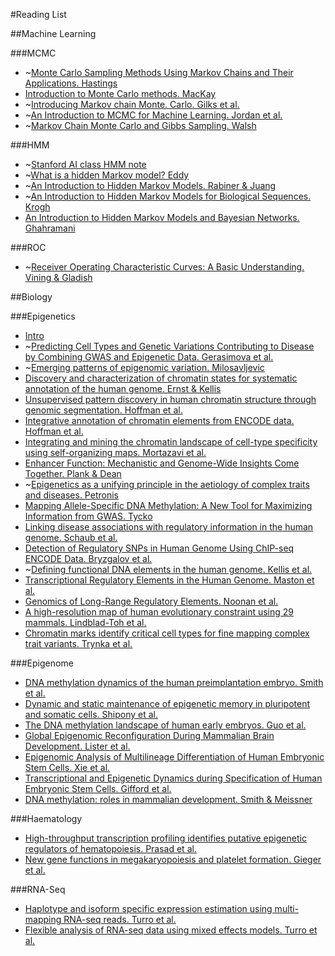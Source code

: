#Reading List

##Machine Learning

###MCMC

* ~[Monte Carlo Sampling Methods Using Markov Chains and Their Applications. Hastings](https://www.google.co.uk/url?sa=t&rct=j&q=&esrc=s&source=web&cd=1&cad=rja&uact=8&ved=0CCcQFjAA&url=http%3A%2F%2Fwww.isds.duke.edu%2F~scs%2FCourses%2FStat376%2FPapers%2FBasic%2FHastings1970.pdf&ei=LnLOU5jgCY3b7AavhIDoCQ&usg=AFQjCNFBeQes9RWbbs9ytjRDWlvcFSMCiA&sig2=3P0W_W0-2stLkb5FJLanrg&bvm=bv.71198958,d.ZGU)
* [Introduction to Monte Carlo methods. MacKay](http://www.inference.phy.cam.ac.uk/mackay/erice.pdf)
* ~[Introducing Markov chain Monte. Carlo. Gilks et al.](http://blogs.utas.edu.au/my-imas/files/2013/09/MCMC1.pdf)
* ~[An Introduction to MCMC for Machine Learning. Jordan et al.](http://cis.temple.edu/~latecki/Courses/RobotFall07/PapersFall07/andrieu03introduction.pdf)
* ~[Markov Chain Monte Carlo and Gibbs Sampling. Walsh](http://web.mit.edu/~wingated/www/introductions/mcmc-gibbs-intro.pdf)

###HMM
* ~[Stanford AI class HMM note](https://www.dropbox.com/s/t1xpy392r8ex85s/stanford-ai-class_hmm.png)
* ~[What is a hidden Markov model? Eddy](http://www.nature.com/nbt/journal/v22/n10/pdf/nbt1004-1315.pdf)
* ~[An Introduction to Hidden Markov Models. Rabiner & Juang](http://www.cs.umb.edu/~rvetro/vetroBioComp/HMM/Rabiner1986%20An%20Introduction%20to%20Hidden%20Markov%20Models.pdf)
* ~[An Introduction to Hidden Markov Models for Biological Sequences. Krogh](http://people.binf.ku.dk/krogh/publications/ps/Krogh98a.pdf)
* [An Introduction to Hidden Markov Models and Bayesian Networks. Ghahramani](http://mlg.eng.cam.ac.uk/zoubin/papers/ijprai.pdf)

###ROC
* ~[Receiver Operating Characteristic Curves: A Basic Understanding. Vining & Gladish](http://pubs.rsna.org/doi/pdf/10.1148/radiographics.12.6.1439017)


##Biology

###Epigenetics

* [Intro](http://epigenie.com/epigenetics/)
* ~[Predicting Cell Types and Genetic Variations Contributing to Disease by Combining GWAS and Epigenetic Data. Gerasimova et al.](http://www.plosone.org/article/info%3Adoi%2F10.1371%2Fjournal.pone.0054359)
* ~[Emerging patterns of epigenomic variation. Milosavljevic](http://www.cell.com/trends/genetics/abstract/S0168-9525\(11\)00042-4)
* [Discovery and characterization of chromatin states for systematic annotation of the human genome. Ernst & Kellis](http://www.nature.com/nbt/journal/v28/n8/abs/nbt.1662.html)
* [Unsupervised pattern discovery in human chromatin structure through genomic segmentation. Hoffman et al.](http://www.nature.com/nmeth/journal/v9/n5/full/nmeth.1937.html)
* [Integrative annotation of chromatin elements from ENCODE data. Hoffman et al.](http://nar.oxfordjournals.org/content/early/2012/12/05/nar.gks1284.full)
* [Integrating and mining the chromatin landscape of cell-type specificity using self-organizing maps. Mortazavi et al.](http://genome.cshlp.org/content/23/12/2136.full)
* [Enhancer Function: Mechanistic and Genome-Wide Insights Come Together. Plank & Dean](http://www.cell.com/molecular-cell/pdf/S1097-2765\(14\)00523-1.pdf)
* ~[Epigenetics as a unifying principle in the aetiology of complex traits and diseases.  Petronis](http://www.nature.com/nature/journal/v465/n7299/full/nature09230.html)
* [Mapping Allele-Specific DNA Methylation: A New Tool for Maximizing Information from GWAS. Tycko](http://www.sciencedirect.com/science/article/pii/S000292971000025X#)
* [Linking disease associations with regulatory information in the human genome. Schaub et al.](http://genome.cshlp.org/content/22/9/1748.long)
* [Detection of Regulatory SNPs in Human Genome Using ChIP-seq ENCODE Data. Bryzgalov et al.](http://www.plosone.org/article/info%3Adoi%2F10.1371%2Fjournal.pone.0078833)
* ~[Defining functional DNA elements in the human genome. Kellis et al.](http://www.pnas.org/content/111/17/6131)
* [Transcriptional Regulatory Elements in the Human Genome. Maston et al.](http://www.annualreviews.org/doi/abs/10.1146/annurev.genom.7.080505.115623)
* [Genomics of Long-Range Regulatory Elements. Noonan et al.](http://www.annualreviews.org/doi/abs/10.1146/annurev-genom-082509-141651)
* [A high-resolution map of human evolutionary constraint using 29 mammals. Lindblad-Toh et al.](http://www.nature.com/nature/journal/v478/n7370/full/nature10530.html)
* [Chromatin marks identify critical cell types for fine mapping complex trait variants. Trynka et al.](http://www.nature.com/ng/journal/v45/n2/full/ng.2504.html)

###Epigenome

* [DNA methylation dynamics of the human preimplantation embryo. Smith et al.](http://www.nature.com/nature/journal/vaop/ncurrent/full/nature13581.html)
* [Dynamic and static maintenance of epigenetic memory in pluripotent and somatic cells. Shipony et al.](http://www.nature.com/nature/journal/vaop/ncurrent/full/nature13458.html)
* [The DNA methylation landscape of human early embryos. Guo et al.](http://www.nature.com/nature/journal/vaop/ncurrent/full/nature13544.html)
* [Global Epigenomic Reconfiguration During Mammalian Brain Development. Lister et al.](http://www.sciencemag.org/content/341/6146/1237905)
* [Epigenomic Analysis of Multilineage Differentiation of Human Embryonic Stem Cells. Xie et al.](http://www.cell.com/abstract/S0092-8674\(13\)00464-9)
* [Transcriptional and Epigenetic Dynamics during Specification of Human Embryonic Stem Cells. Gifford et al.](http://www.cell.com/abstract/S0092-8674\(13\)00513-8)
* [DNA methylation: roles in mammalian development. Smith & Meissner](http://www.nature.com/nrg/journal/v14/n3/full/nrg3354.html)

###Haematology

* [High-throughput transcription profiling identifies putative epigenetic regulators of hematopoiesis. Prasad et al.](http://www.bloodjournal.org/content/123/17/e46.long)
* [New gene functions in megakaryopoiesis and platelet formation. Gieger et al.](http://www.nature.com/nature/journal/v480/n7376/full/nature10659.html)

###RNA-Seq

* [Haplotype and isoform specific expression estimation using multi-mapping RNA-seq reads. Turro et al.](http://genomebiology.com/2011/12/2/R13)
* [Flexible analysis of RNA-seq data using mixed effects models. Turro et al.](http://bioinformatics.oxfordjournals.org/content/30/2/180)


